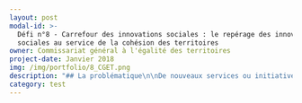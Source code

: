 ```yaml
---
layout: post
modal-id: >-
  Défi n°8 - Carrefour des innovations sociales : le repérage des innovations
  sociales au service de la cohésion des territoires
owner: Commissariat général à l'égalité des territoires
project-date: Janvier 2018
img: /img/portfolio/8_CGET.png
description: "## La problématique\n\nDe nouveaux services ou initiatives\nsolidaires relevant du champ de l’innovation sociale naissent\nchaque jour sous des formes diverses et originales.\nCes innovations se\nmettent en place afin d’apporter des réponses concrètes à des difficultés liées\nà l’emploi, au développement durable, à\nla santé… Si elles sont souvent marquées par un fort ancrage territorial, elles peuvent néanmoins inspirer d’autres territoires que ceux où elles ont vu le jour. Afin de permettre à chaque territoire de développer son potentiel, le\nCGET s’est impliqué dans une série de travaux visant à accroître l’impact de\nl’innovation sociale. Objectif de ces travaux : reconnaître\net généraliser les bonnes pratiques innovantes œuvrant à la cohésion des\nterritoires appréhendée de manière globale. La problématique à laquelle cherche à répondre la banque de l’innovation territoriale est celle du repérage dynamique\ndes innovations sociales dans les territoires, portées par tout type d’acteurs\n\\(Etat, collectivités, associations, entreprises classiques ou d’ESS, citoyens…) agissant dans tout domaine d’action et à toute échelle territoriale (depuis la rue, la commune jusqu’au territoire national).\n\n## Le défi : consolider l’écosystème de l’innovation sociale grâce à une plateforme web collaborative\n\nAfin de répondre à ces enjeux, un collectif de la Banque\nde l’innovation territoriale a été créé\nen 2016, qui réunit\naujourd’hui plus\nde 40 acteurs parties prenantes. Ce défi poursuit trois\nobjectifs majeurs : la création d’une plateforme web\ncollaborative, la construction d’un collectif d’acteurs de l’innovation\nsociale échangeant sur les méthodes et les besoins\nde capitalisation et, plus largement, la consolidation d’un écosystème de\nl’innovation sociale en rendant plus visible le travail des acteurs existants et en engageant de nouvelles coopérations.\n\nCe défi s’incarne avant tout dans la conception\nd’une plateforme web contributive hébergeant un méga moteur de recherche donnant accès à l’ensemble des plateformes de capitalisation d’innovations sociales existantes. Ce moteur repose sur un travail d’indexation\nhomogénéisé offrant différentes options de recherche libres, semi-guidées, ou très fines, notamment grâce à un outil cartographique permettant des recherches plus\nciblées à l’échelle territoriale. Des fonctionnalités complémentaires\n\\(visualisation des résultats et des données, création d’un espace collaboratif,\ncréation de communautés spécifiques) pourront être implémentées.\n\n## 2 entrepreneurs recherchés\n\n* DESIGN / UX : penser à l'architecture globale et au design de la plateforme web, et élaborer des éléments d'animation web et graphiques et d'identité visuelle. Expertises recherchées : design graphique, design de service, design de contenu éditorial, design web, UX / ergonomie. Connaissance souhaitée du milieu de l'innovation sociale, de l'économie sociale et solidaire et/ou de l'accompagnement de projets. Appétence ou expérience relative à la gestion des communs et/ou à la gouvernance collective recherchée.\n* DEVELOPPEUR INFORMATIQUE : développer la plateforme web, dont le moissonneur,\n  l’interface graphique, informatique , le moteur de recherche et le\n  back-office. Expertises recherchées : gestion de données\n  complexes (dont indexation), développement en logiciel libre sur technologies web, scrapping, crawling, parsing, filtering, développement cartographiques et développement d’un espace collaboratif. Connaissance souhaitée du milieu de l'innovation sociale, de l'économie sociale et solidaire et/ou de l'accompagnement de projets. Appétence ou expérience relative à la gestion des communs et/ou à la gouvernance collective recherchée.\n\n## Votre mentor : Bénédicte Pachod, Chargée de projet innovation publique\n\n![Photo de Bénédicte Pachod, mentor](/img/portfolio/8_PACHODBenedicte.jpg)\n\nEngagée\ndans l’exploration de réponses collectives pour le bien-être des habitants et\nun développement local durable, j’ai travaillé 4 ans au Ministère de la\ntransition écologique et solidaire suivant deux missions complémentaires\_:\nconduire des expérimentations relatives aux enjeux de gouvernance et de\nrésilience et coordonner le re-design d’une politique publique\nnationale. J’ai été par ailleurs consultante free-lance et animatrice d’un\nréseau de collectivités et de partenaires en Ile-de-France. Arrivée en début\nd’année à la mission Animation scientifique et innovation du Commissariat\ngénéral à l’égalité des territoires, je concentre mon action sur les questions\nd’essaimage d’innovations sociales, au service des territoires et d’une action\npublique optimisée.\n\nLe\nprogramme Entrepreneurs d’Intérêt Général représente pour nous la chance de\nbénéficier d’un accélérateur en phase avec les principes d’agilité et de\ndémarche apprenante qui guident l’action des acteurs impliqués dans la Banque\nde l’innovation territoriale. Participer à la seconde promotion\_sera\nl’occasion, grâce à l’émulation collective, de prendre du recul sur la\ntransformation de l’action publique à laquelle nous souhaitons contribuer. Au\nquotidien, l’accueil de deux entrepreneurs d’intérêt général sera une occasion\nunique d’acculturation réciproque et nous permet d’ores et déjà de nous\nprojeter sereinement dans les nombreuses expérimentations à venir.\n\n[Participer au défi \"Carrefour des solutions\"](https://framaforms.org/candidature-entrepreneurs-dinteret-general-promo-2-1501592391)\n\nEn savoir plus sur le défi ”Signaux Faibles”>>LIEN PRESENTATION"
category: test
---
```















